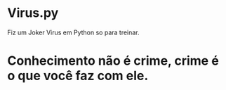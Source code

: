 # Virus.py
Fiz um Joker Virus em Python so para treinar.

<h1>Conhecimento não é crime, crime é o que você faz com ele.</h1>
